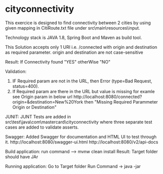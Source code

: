 # cityconnectivity

This exercice is designed to find connectivity between 2 cities by using given mapping in CitiRoute.txt file 
under src\main\resources\input\. 

Technology stack is JAVA 1.8, Spring Boot and Maven as build tool.

This Solution accepts only 1 URI i.e. /connected with origin and destination as required parameter. origin and destination are not case-sensitive

Result:  If Connectivity found "YES" otherWise "NO"

Validation: 
  1. IF Required param are not in the URL, then Error (type=Bad Request, status=400).
  2. If Required param are there in the URL but value is missing for examle see Origin param in below url 
  http://localhost:8080/connected?origin=&destination=New%20York
  then "Missing Required Parammeter Origin or Destination"

JUNIT: JUNT Tests are added in src\test\java\com\mastercard\cityconnectivity where three separate test cases are added to validate asserts.

Swagger: Added Swagger for documentation and HTML UI to test through it.
http://localhost:8080/swagger-ui.html
http://localhost:8080/v2/api-docs

Build application: 
run command --> mvnw clean install
Result: Target folder should have JAr


Running application: Go to Target folder
Run Command -> java -jar <JarName>
